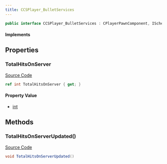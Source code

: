 ```yaml
---
title: CCSPlayer_BulletServices
---
```


```csharp
public interface CCSPlayer_BulletServices : CPlayerPawnComponent, ISchemaClass<CPlayerPawnComponent>, ISchemaClass<CCSPlayer_BulletServices>, ISchemaField, ISchemaClass, INativeHandle
```

#### Implements

## Properties

### TotalHitsOnServer

[Source Code](https://github.com/swiftly-solution/swiftlys2/blob/beta/managed/src/SwiftlyS2.Generated/Schemas/Interfaces/CCSPlayer_BulletServices.cs#L16)

```csharp
ref int TotalHitsOnServer { get; }
```

#### Property Value

- [int](https://learn.microsoft.com/dotnet/api/system.int32)

## Methods

### TotalHitsOnServerUpdated()

[Source Code](https://github.com/swiftly-solution/swiftlys2/blob/beta/managed/src/SwiftlyS2.Generated/Schemas/Interfaces/CCSPlayer_BulletServices.cs#L18)

```csharp
void TotalHitsOnServerUpdated()
```

